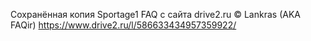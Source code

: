 Сохранённая копия Sportage1 FAQ с сайта drive2.ru
© Lankras (AKA FAQir)
https://www.drive2.ru/l/586633434957359922/
